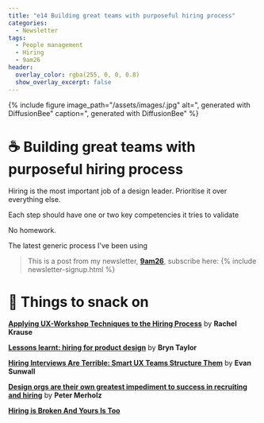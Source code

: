 ```yaml
---
title: "e14 Building great teams with purposeful hiring process"
categories:
  - Newsletter
tags:
  - People management
  - Hiring
  - 9am26
header:
  overlay_color: rgba(255, 0, 0, 0.8)
  show_overlay_excerpt: false
---
```


{% include figure image_path="/assets/images/.jpg" alt=", generated with DiffusionBee" caption=", generated with DiffusionBee" %}

# ☕  Building great teams with purposeful hiring process

Hiring is the most important job of a design leader. Prioritise it over everything else.

Each step should have one or two key competencies it tries to validate

No homework.

The latest generic process I've been using

> This is a post from my newsletter, **[9am26](https://polgarp.com/categories/newsletter/)**, subscribe here:
> {% include newsletter-signup.html %}

# 🍪 Things to snack on

**[Applying UX-Workshop Techniques to the Hiring Process](https://www.nngroup.com/articles/ux-workshops-in-hiring/)** by **Rachel Krause**

**[Lessons learnt: hiring for product design](https://medium.com/thriva/https-medium-com-thriva-lessons-learnt-hiring-for-product-design-c357b53ffb97)** by **Bryn Taylor**

**[Hiring Interviews Are Terrible: Smart UX Teams Structure Them](https://www.nngroup.com/articles/structured-hiring-interviews/)** by **Evan Sunwall**

**[Design orgs are their own greatest impediment to success in recruiting and hiring](https://www.petermerholz.com/blog/design-orgs-are-their-own-greatest-impediment-to-success-in-recruiting-and-hiring/)** by **Peter Merholz**

**[Hiring is Broken And Yours Is Too](https://software.rajivprab.com/2019/07/27/hiring-is-broken-and-yours-is-too/)**
